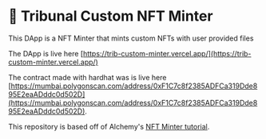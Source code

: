 # 📝 Tribunal Custom NFT Minter  

This DApp is a NFT Minter that mints custom NFTs with user provided files 

The DApp is live here [https://trib-custom-minter.vercel.app/](https://trib-custom-minter.vercel.app/)

The contract made with hardhat was is live here [https://mumbai.polygonscan.com/address/0xF1C7c8f2385ADFCa319Dde895E2eaADddc0d502D](https://mumbai.polygonscan.com/address/0xF1C7c8f2385ADFCa319Dde895E2eaADddc0d502D).

This repository is based off of Alchemy's [NFT Minter tutorial](https://docs.alchemyapi.io/alchemy/tutorials/nft-minter). 